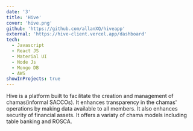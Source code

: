 ```yaml
---
date: '3'
title: 'Hive'
cover: 'hive.png'
github: 'https://github.com/allanXQ/hiveapp'
external: 'https://hive-client.vercel.app/dashboard'
tech:
  - Javascript
  - React JS
  - Material UI
  - Node Js
  - Mongo DB
  - AWS
showInProjects: true
---
```


Hive is a platform built to facilitate the creation and management of chamas(informal SACCOs). It enhances transparency in the chamas' operations by making data available to all members. It also enhances security of financial assets. It offers a variaty of chama models including table banking and ROSCA.
